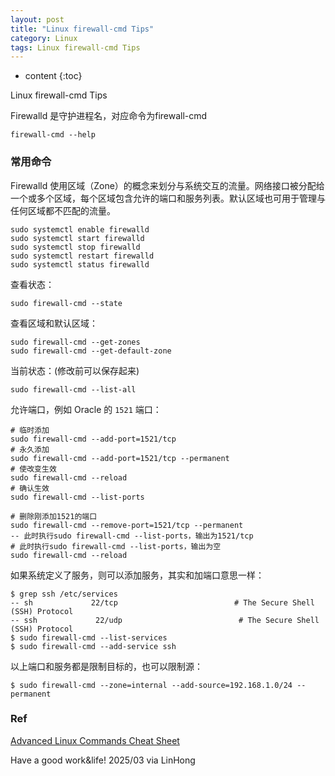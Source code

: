 ```yaml
---
layout: post
title: "Linux firewall-cmd Tips"
category: Linux
tags: Linux firewall-cmd Tips
---
```


* content
{:toc}

Linux firewall-cmd Tips

Firewalld 是守护进程名，对应命令为firewall-cmd

```
firewall-cmd --help
```





### 常用命令

Firewalld 使用区域（Zone）的概念来划分与系统交互的流量。网络接口被分配给一个或多个区域，每个区域包含允许的端口和服务列表。默认区域也可用于管理与任何区域都不匹配的流量。

```
sudo systemctl enable firewalld
sudo systemctl start firewalld
sudo systemctl stop firewalld
sudo systemctl restart firewalld
sudo systemctl status firewalld
```

查看状态：

```
sudo firewall-cmd --state
```

查看区域和默认区域：

```
sudo firewall-cmd --get-zones
sudo firewall-cmd --get-default-zone
```

当前状态：(修改前可以保存起来)

```
sudo firewall-cmd --list-all
```

允许端口，例如 Oracle 的 `1521` 端口：

```
# 临时添加
sudo firewall-cmd --add-port=1521/tcp
# 永久添加
sudo firewall-cmd --add-port=1521/tcp --permanent
# 使改变生效
sudo firewall-cmd --reload
# 确认生效
sudo firewall-cmd --list-ports

# 删除刚添加1521的端口
sudo firewall-cmd --remove-port=1521/tcp --permanent
-- 此时执行sudo firewall-cmd --list-ports，输出为1521/tcp
# 此时执行sudo firewall-cmd --list-ports，输出为空
sudo firewall-cmd --reload
```

如果系统定义了服务，则可以添加服务，其实和加端口意思一样：

```
$ grep ssh /etc/services
-- sh             22/tcp                          # The Secure Shell (SSH) Protocol
-- ssh             22/udp                          # The Secure Shell (SSH) Protocol
$ sudo firewall-cmd --list-services
$ sudo firewall-cmd --add-service ssh
```

以上端口和服务都是限制目标的，也可以限制源：

```
$ sudo firewall-cmd --zone=internal --add-source=192.168.1.0/24 --permanent
```

### Ref

[Advanced Linux Commands Cheat Sheet](https://developers.redhat.com/cheat-sheets/advanced-linux-commands?intcmp=701f20000012ngPAAQ)



Have a good work&life! 2025/03 via LinHong
